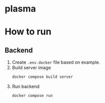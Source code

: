 # plasma

# How to run
## Backend
1. Create `.env.docker` file based on example.
1. Build server image
    ```bash
    docker compose build server
    ```
1. Run backend
    ```bash
    docker compose run
    ```
